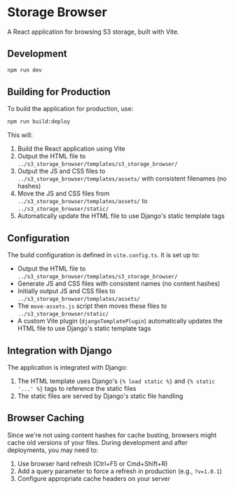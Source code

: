 # Storage Browser

A React application for browsing S3 storage, built with Vite.

## Development

```bash
npm run dev
```

## Building for Production

To build the application for production, use:

```bash
npm run build:deploy
```

This will:
1. Build the React application using Vite
2. Output the HTML file to `../s3_storage_browser/templates/s3_storage_browser/`
3. Output the JS and CSS files to `../s3_storage_browser/templates/assets/` with consistent filenames (no hashes)
4. Move the JS and CSS files from `../s3_storage_browser/templates/assets/` to `../s3_storage_browser/static/`
5. Automatically update the HTML file to use Django's static template tags

## Configuration

The build configuration is defined in `vite.config.ts`. It is set up to:

- Output the HTML file to `../s3_storage_browser/templates/s3_storage_browser/`
- Generate JS and CSS files with consistent names (no content hashes)
- Initially output JS and CSS files to `../s3_storage_browser/templates/assets/`
- The `move-assets.js` script then moves these files to `../s3_storage_browser/static/`
- A custom Vite plugin (`djangoTemplatePlugin`) automatically updates the HTML file to use Django's static template tags

## Integration with Django

The application is integrated with Django:

1. The HTML template uses Django's `{% load static %}` and `{% static '...' %}` tags to reference the static files
2. The static files are served by Django's static file handling

## Browser Caching

Since we're not using content hashes for cache busting, browsers might cache old versions of your files. During development and after deployments, you may need to:

1. Use browser hard refresh (Ctrl+F5 or Cmd+Shift+R)
2. Add a query parameter to force a refresh in production (e.g., `?v=1.0.1`)
3. Configure appropriate cache headers on your server
